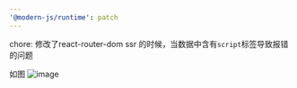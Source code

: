 ```yaml
---
'@modern-js/runtime': patch
---
```


chore: 修改了react-router-dom ssr 的时候，当数据中含有`script`标签导致报错的问题

如图
![image](https://user-images.githubusercontent.com/42915133/217639241-01bdde3b-74dd-46da-8340-4cab8cb3915b.png)
